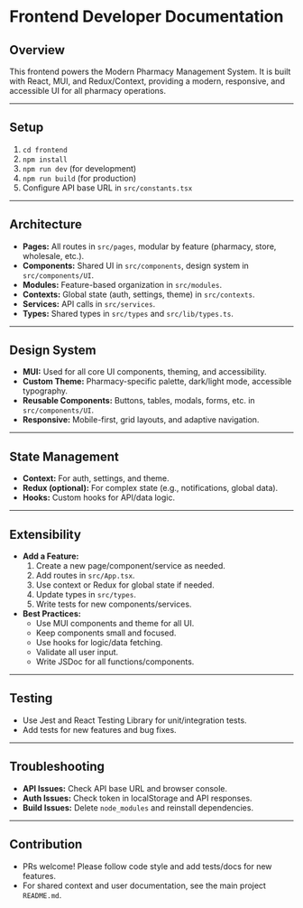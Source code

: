 # Frontend Developer Documentation

## Overview
This frontend powers the Modern Pharmacy Management System. It is built with React, MUI, and Redux/Context, providing a modern, responsive, and accessible UI for all pharmacy operations.

---

## Setup
1. `cd frontend`
2. `npm install`
3. `npm run dev` (for development)
4. `npm run build` (for production)
5. Configure API base URL in `src/constants.tsx`

---

## Architecture
- **Pages:** All routes in `src/pages`, modular by feature (pharmacy, store, wholesale, etc.).
- **Components:** Shared UI in `src/components`, design system in `src/components/UI`.
- **Modules:** Feature-based organization in `src/modules`.
- **Contexts:** Global state (auth, settings, theme) in `src/contexts`.
- **Services:** API calls in `src/services`.
- **Types:** Shared types in `src/types` and `src/lib/types.ts`.

---

## Design System
- **MUI:** Used for all core UI components, theming, and accessibility.
- **Custom Theme:** Pharmacy-specific palette, dark/light mode, accessible typography.
- **Reusable Components:** Buttons, tables, modals, forms, etc. in `src/components/UI`.
- **Responsive:** Mobile-first, grid layouts, and adaptive navigation.

---

## State Management
- **Context:** For auth, settings, and theme.
- **Redux (optional):** For complex state (e.g., notifications, global data).
- **Hooks:** Custom hooks for API/data logic.

---

## Extensibility
- **Add a Feature:**
  1. Create a new page/component/service as needed.
  2. Add routes in `src/App.tsx`.
  3. Use context or Redux for global state if needed.
  4. Update types in `src/types`.
  5. Write tests for new components/services.
- **Best Practices:**
  - Use MUI components and theme for all UI.
  - Keep components small and focused.
  - Use hooks for logic/data fetching.
  - Validate all user input.
  - Write JSDoc for all functions/components.

---

## Testing
- Use Jest and React Testing Library for unit/integration tests.
- Add tests for new features and bug fixes.

---

## Troubleshooting
- **API Issues:** Check API base URL and browser console.
- **Auth Issues:** Check token in localStorage and API responses.
- **Build Issues:** Delete `node_modules` and reinstall dependencies.

---

## Contribution
- PRs welcome! Please follow code style and add tests/docs for new features.
- For shared context and user documentation, see the main project `README.md`. 